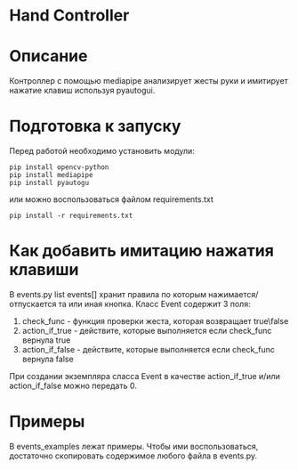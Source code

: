 # Hand Controller
# Описание
Контроллер с помощью mediapipe анализирует жесты руки и имитирует нажатие клавиш используя pyautogui.

# Подготовка к запуску
Перед работой необходимо установить модули:
~~~~
pip install opencv-python
pip install mediapipe
pip install pyautogu
~~~~
или можно воспользоваться файлом requirements.txt
~~~~
pip install -r requirements.txt
~~~~

# Как добавить имитацию нажатия клавиши
В events.py list events[] хранит правила по которым нажимается/отпускается та или иная кнопка.
Класс Event содержит 3 поля:
1. check_func - функция проверки жеста, которая возвращает true\false
2. action_if_true - действите, которые выполняется если check_func вернула true
3. action_if_false - действите, которые выполняется если check_func вернула false

При создании экземпляра сласса Event в качестве action_if_true и/или action_if_false можно передать 0.

# Примеры
В events_examples лежат примеры. Чтобы ими воспользоваться, достаточно скопировать содержимое любого файла в events.py.
